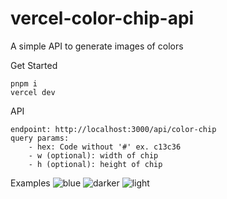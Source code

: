 # vercel-color-chip-api
A simple API to generate images of colors

Get Started
```
pnpm i
vercel dev
```

API
```
endpoint: http://localhost:3000/api/color-chip
query params:
    - hex: Code without '#' ex. c13c36
    - w (optional): width of chip
    - h (optional): height of chip
```

Examples
![blue](https://vercel-color-chip-api.vercel.app/api/color-chip?hex=0b2942&w=200&h=6)
![darker](https://vercel-color-chip-api.vercel.app/api/color-chip?hex=01111d&w=200&h=6)
![light](https://vercel-color-chip-api.vercel.app/api/color-chip?hex=a2bffc&w=200&h=6)

